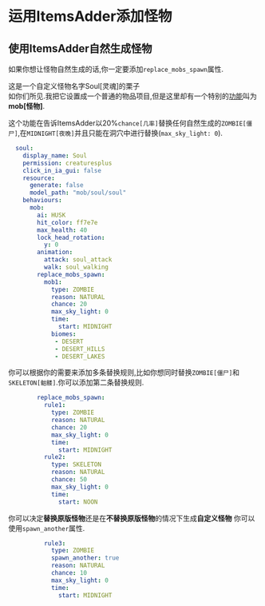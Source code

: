 # 运用ItemsAdder添加怪物

## 使用ItemsAdder自然生成怪物

如果你想让怪物自然生成的话,你一定要添加`replace_mobs_spawn`属性.

这是一个自定义怪物名字Soul\[灵魂\]的栗子  
如你们所见.我把它设置成一个普通的物品项目,但是这里却有一个特别的[功能](https://github.com/LoneDev6/Wiki-ItemsAdder/tree/4edf485be30302572fd2cbcbb3873eb94e0dcbc7/plugin-usage/adding-content/advanced/mobs/item-properties/behaviours.md)叫为**mob\[怪物\]**.

这个功能在告诉ItemsAdder以20%`chance[几率]`替换任何自然生成的`ZOMBIE[僵尸]`,在`MIDNIGHT[夜晚]`并且只能在洞穴中进行替换\(`max_sky_light: 0`\).

```yaml
  soul:
    display_name: Soul
    permission: creaturesplus
    click_in_ia_gui: false
    resource:
      generate: false
      model_path: "mob/soul/soul"
    behaviours:
      mob:
        ai: HUSK
        hit_color: ff7e7e
        max_health: 40
        lock_head_rotation:
          y: 0
        animation:
          attack: soul_attack
          walk: soul_walking
        replace_mobs_spawn:
          mob1:
            type: ZOMBIE
            reason: NATURAL
            chance: 20
            max_sky_light: 0
            time:
              start: MIDNIGHT
            biomes:
             - DESERT
             - DESERT_HILLS
             - DESERT_LAKES
```

你可以根据你的需要来添加多条替换规则,比如你想同时替换`ZOMBIE[僵尸]`和`SKELETON[骷髅]`.你可以添加第二条替换规则.

```yaml
        replace_mobs_spawn:
          rule1:
            type: ZOMBIE
            reason: NATURAL
            chance: 20
            max_sky_light: 0
            time:
              start: MIDNIGHT
          rule2:
            type: SKELETON
            reason: NATURAL
            chance: 50
            max_sky_light: 0
            time:
              start: NOON
```

你可以决定**替换原版怪物**还是在**不替换原版怪物**的情况下生成**自定义怪物** 你可以使用`spawn_another`属性.

```yaml
          rule3:
            type: ZOMBIE
            spawn_another: true
            reason: NATURAL
            chance: 10
            max_sky_light: 0
            time:
              start: MIDNIGHT
```


